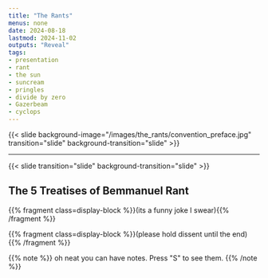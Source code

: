 ```yaml
---
title: "The Rants"
menus: none
date: 2024-08-18
lastmod: 2024-11-02
outputs: "Reveal"
tags:
- presentation
- rant
- the sun
- suncream
- pringles
- divide by zero
- Gazerbeam
- cyclops
---
```


{{< slide background-image="/images/the_rants/convention_preface.jpg" transition="slide" background-transition="slide" >}}

---

{{< slide transition="slide" background-transition="slide" >}}

## The 5 Treatises of Bemmanuel Rant

{{% fragment class=display-block %}}(its a funny joke I swear){{% /fragment %}}

{{% fragment class=display-block %}}(please hold dissent until the end){{% /fragment %}}

{{% note %}}
    oh neat you can have notes. Press "S" to see them.
{{% /note %}}
